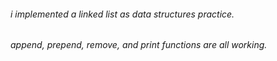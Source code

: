 ###### i implemented a linked list as data structures practice.
###### append, prepend, remove, and print functions are all working.
